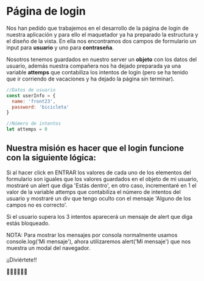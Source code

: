 # Página de login

Nos han pedido que trabajemos en el desarrollo de la página de login de nuestra aplicación y para ello el maquetador ya ha preparado la estructura y el diseño de la vista.
En ella nos encontramos dos campos de formulario un input para **usuario** y uno para **contraseña**. 

Nosotros tenemos guardados en nuestro server un **objeto** con los datos del usuario, además nuestra compañera nos ha dejado preparada ya una variable  **attemps** que contabiliza los intentos de login (pero se ha tenido que ir corriendo de vacaciones y ha dejado la página sin terminar).

```js
//Datos de usuario
const userInfo = { 
  name: 'front23', 
  password: 'bicicleta'
}

//Número de intentos
let attemps = 0
```

## Nuestra misión es hacer que el login funcione con la siguiente lógica:

Si al hacer click en ENTRAR los valores de cada uno de los elementos del formulario son iguales que los valores guardados en el objeto de mi usuario, mostraré un alert que diga 'Estás dentro', en otro caso, incrementaré en 1 el valor de la variable attemps que contabiliza el número de intentos del usuario y mostraré un div que tengo oculto con el mensaje 'Alguno de los campos no es correcto'.

Si el usuario supera los 3 intentos aparecerá un mensaje de alert que diga estás bloqueado.

NOTA: Para mostrar los mensajes por consola normalmente usamos console.log('Mi mensaje'), ahora utilizaremos alert('Mi mensaje') que nos muestra un modal del navegador.

¡¡Diviértete!!

🦄🦄🦄💩💩💩



